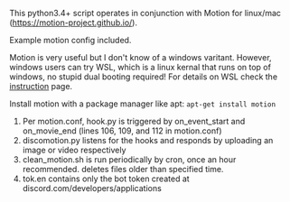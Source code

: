 This python3.4+ script operates in conjunction with Motion for linux/mac (https://motion-project.github.io/). 

Example motion config included.

Motion is very useful but I don't know of a windows varitant. However, windows users can try WSL, which is a linux kernal that runs on top of windows, no stupid dual booting required! For details on WSL check the [instruction](../instructions) page.

Install motion with a package manager like apt: `apt-get install motion`

1. Per motion.conf, hook.py is triggered by on_event_start and on_movie_end (lines 106, 109, and 112 in motion.conf)
2. discomotion.py listens for the hooks and responds by uploading an image or video respectively
3. clean_motion.sh is run periodically by cron, once an hour recommended. deletes files older than specified time.
4. tok.en contains only the bot token created at discord.com/developers/applications
